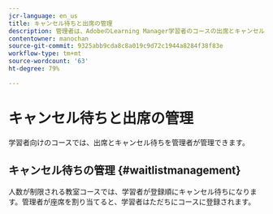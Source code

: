 ```yaml
---
jcr-language: en_us
title: キャンセル待ちと出席の管理
description: 管理者は、AdobeのLearning Manager学習者のコースの出席とキャンセル待ちを管理できます。
contentowner: manochan
source-git-commit: 9325abb9cda8c8a019c9d72c1944a8284f38f83e
workflow-type: tm+mt
source-wordcount: '63'
ht-degree: 79%

---
```




# キャンセル待ちと出席の管理

学習者向けのコースでは、出席とキャンセル待ちを管理者が管理できます。

## キャンセル待ちの管理 {#waitlistmanagement}

人数が制限される教室コースでは、学習者が登録順にキャンセル待ちになります。管理者が座席を割り当てると、学習者はただちにコースに登録されます。
